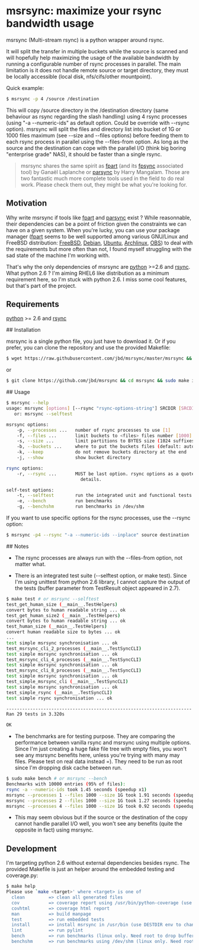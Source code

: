 # msrsync: maximize your rsync bandwidth usage

msrsync (Multi-stream rsync) is a python wrapper around rsync.

It will split the transfer in multiple buckets while the source is scanned and will hopefully help maximizing the usage of the available bandwidth by running a configurable number of rsync processes in parallel. The main limitation is it does not handle remote source or target directory, they must be locally accessible (local disk, nfs/cifs/other mountpoint).

Quick example:

```bash
$ msrsync -p 4 /source /destination
```

This will copy /source directory in the /destination directory (same behaviour as rsync regarding the slash handling) using 4 rsync processes (using "-a --numeric-ids" as default option. Could be override with --rsync option). msrsync will split the files and directory list into bucket of 1G or 1000 files maximum (see --size and --files options) before feeding them to each rsync process in parallel using the --files-from option. As long as the source and the destination can cope with the parallel I/O (think big boring "enterprise grade" NAS), it should be faster than a single rsync.

> msrsync shares the same spirit as [fpart](https://github.com/martymac/fpart) (and its [fpsync](https://github.com/martymac/fpart/blob/master/tools/fpsync) associated tool) by Ganaël Laplanche or [parsync](http://moo.nac.uci.edu/~hjm/parsync/) by Harry Mangalam. Those are two fantastic much more complete tools used in the field to do real work. Please check them out, they might be what you're looking for.

## Motivation

Why write msrsync if tools like [fpart](https://github.com/martymac/fpart) and [parsync](http://moo.nac.uci.edu/~hjm/parsync/) exist ? 
While reasonnable, their dependencies can be a point of friction given the constraints we can have on a given system. When you're lucky, 
you can use your package manager ([fpart](https://github.com/martymac/fpart) seems to be well supported among
various GNU/Linux and FreeBSD distribution: [FreeBSD](http://www.freshports.org/sysutils/fpart), [Debian](http://packages.debian.org/fpart), [Ubuntu](http://packages.ubuntu.com/fpart), [Archlinux](https://aur.archlinux.org/packages/fpart/), [OBS](https://build.opensuse.org/package/show/home:mgoppold/fpart)) to deal with the requirements but more often than not, I found myself struggling with the sad state of the machine I'm working with.

That's why the only dependencies of msrsync are [python](https://www.python.org/) >=2.6 and [rsync](https://rsync.samba.org/). What python 2.6 ? I'm aiming RHEL6 like distribution as a minimum requirement here, so I'm stuck with python 2.6. I miss some cool features, but that's part of the project.

## Requirements

[python](python) >= 2.6 and [rsync](https://rsync.samba.org/)

## Installation

msrsync is a single python file, you just have to download it. Or if you prefer, you can clone the repository and use the provided Makefile:

```bash
$ wget https://raw.githubusercontent.com/jbd/msrsync/master/msrsync && chmod +x msrsync
```
or
```bash
$ git clone https://github.com/jbd/msrsync && cd msrsync && sudo make install
```

## Usage

```bash
$ msrsync --help
usage: msrsync [options] [--rsync "rsync-options-string"] SRCDIR [SRCDIR2...] DESTDIR
   or: msrsync --selftest

msrsync options:
    -p, --processes ...   number of rsync processes to use [1]
    -f, --files ...       limit buckets to <files> files number [1000]
    -s, --size ...        limit partitions to BYTES size (1024 suffixes: K, M, G, T, P, E, Z, Y) [1G]
    -b, --buckets ...     where to put the buckets files (default: auto temporary directory)
    -k, --keep            do not remove buckets directory at the end
    -j, --show            show bucket directory

rsync options:
    -r, --rsync ...       MUST be last option. rsync options as a quoted string ["-a --numeric-ids"]. The "--from0" option will ALWAYS be added, no matter what. Be aware that this will affect all rsync *from/filter files if you want to use them. See rsync(1) manpage for
                            details.

self-test options:
    -t, --selftest        run the integrated unit and functional tests
    -e, --bench           run benchmarks
    -g, --benchshm        run benchmarks in /dev/shm
```

If you want to use specific options for the rsync processes, use the --rsync option:

```bash
$ msrsync -p4 --rsync "-a --numeric-ids --inplace" source destination
```


## Notes

- The rsync processes are always run with the --files-from option, not matter what.

- There is an integrated test suite (--selftest option, or make test). Since I'm using unittest from python 2.6 library, I cannot capture the output of the tests (buffer parameter from TestResult object appeared in 2.7).

```bash
$ make test # or msrsync --selftest
test_get_human_size (__main__.TestHelpers)
convert bytes to human readable string ... ok
test_get_human_size2 (__main__.TestHelpers)
convert bytes to human readable string ... ok
test_human_size (__main__.TestHelpers)
convert human readable size to bytes ... ok
...
test simple msrsync synchronisation ... ok
test_msrsync_cli_2_processes (__main__.TestSyncCLI)
test simple msrsync synchronisation ... ok
test_msrsync_cli_4_processes (__main__.TestSyncCLI)
test simple msrsync synchronisation ... ok
test_msrsync_cli_8_processes (__main__.TestSyncCLI)
test simple msrsync synchronisation ... ok
test_simple_msrsync_cli (__main__.TestSyncCLI)
test simple msrsync synchronisation ... ok
test_simple_rsync (__main__.TestSyncCLI)
test simple rsync synchronisation ... ok

----------------------------------------------------------------------
Ran 29 tests in 3.320s

OK
```
- The benchmarks are for testing purpose. They are comparing the performance between vanilla rsync and msrsync using multiple options. Since I'm just creating a huge fake file tree with empty files, you won't see any msrsync benefits here, unless you're trying with many may files. Please test on real data instead =). They need to be run as root since I'm dropping disk cache between run.

```bash
$ sudo make bench # or msrsync --bench
Benchmarks with 10000 entries (95% of files):
rsync -a --numeric-ids took 1.45 seconds (speedup x1)
msrsync --processes 1 --files 1000 --size 1G took 1.91 seconds (speedup x0.76)
msrsync --processes 2 --files 1000 --size 1G took 1.27 seconds (speedup x1.15)
msrsync --processes 4 --files 1000 --size 1G took 0.92 seconds (speedup x1.58)
```
- This may seem obvious but if the source or the destination of the copy cannot handle parallel I/O well, you won't see any benefits (quite the opposite in fact) using msrsync. 

## Development

I'm targeting python 2.6 without external dependencies besides rsync. The provided Makefile is just an helper around the embedded testing and coverage.py:

```bash
$ make help
Please use `make <target>' where <target> is one of
  clean         => clean all generated files
  cov           => coverage report using /usr/bin/python-coverage (use COVERAGE env to change that)
  covhtml       => coverage html report
  man           => build manpage
  test          => run embedded tests
  install       => install msrsync in /usr/bin (use DESTDIR env to change that)
  lint          => run pylint
  bench         => run benchmarks (linux only. Need root to drop buffer cache between run)
  benchshm      => run benchmarks using /dev/shm (linux only. Need root to drop buffer cache between run)
```

 




